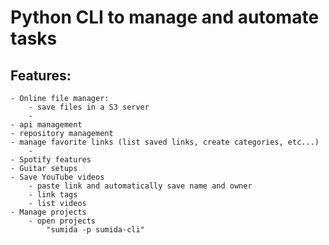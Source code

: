 # Python CLI to manage and automate tasks

## Features:
    - Online file manager:
        - save files in a S3 server
        - 
    - api management
    - repository management
    - manage favorite links (list saved links, create categories, etc...)
        - 
    - Spotify features
    - Guitar setups
    - Save YouTube videos
        - paste link and automatically save name and owner
        - link tags
        - list videos
    - Manage projects
        - open projects
            "sumida -p sumida-cli"
